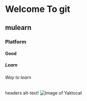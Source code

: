 # Welcome To git
## mulearn 
###  Platform
#### Good
##### Learn
###### Way to learn


headers 
alt-text!
![Image of Yaktocat](https://octodex.github.com/images/yaktocat.png)
